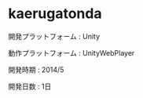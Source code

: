 kaerugatonda
============
開発プラットフォーム : Unity

動作プラットフォーム : UnityWebPlayer

開発時期 : 2014/5

開発日数 : 1日
